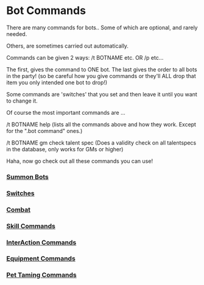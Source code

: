 # Bot Commands

There are many commands for bots..  Some of which are optional, and rarely needed.

Others, are sometimes carried out automatically.

Commands can be given 2 ways: /t BOTNAME <command> <options> etc. OR /p <command> <options> etc...

The first, gives the command to ONE bot.  The last gives the order to all bots in the party!
(so be careful how you give commands or they'll ALL drop that item you only intended one bot to drop!)

Some commands are 'switches' that you set and then leave it until you want to change it.

Of course the most important commands are ...

/t BOTNAME help (lists all the commands above and how they work. Except for the ".bot command" ones.)

/t BOTNAME gm check talent spec (Does a validity check on all talentspecs in the database, only works for GMs or higher)

Haha, now go check out all these commands you can use!

### [Summon Bots](Summon-Bots)

### [Switches](Bot-Switches)

### [Combat](Combat-Commands)

### [Skill Commands](Skill-Commands)

### [InterAction Commands](InterAction-Commands)

### [Equipment Commands](Equipment-Commands)

### [Pet Taming Commands](Pet-Taming-Commands)
